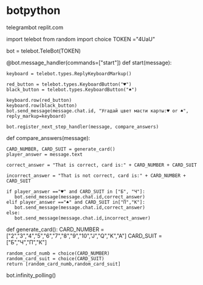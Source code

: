 # botpython
telegrambot replit.com

import telebot
from random import choice
TOKEN ="4UaU"

bot = telebot.TeleBot(TOKEN)

@bot.message_handler(commands=["start"])
def start(message):
    
    keyboard = telebot.types.ReplyKeyboardMarkup()

    red_button = telebot.types.KeyboardButton("♥️")
    black_button = telebot.types.KeyboardButton("♠️")

    keyboard.row(red_button)
    keyboard.row(black_button)
    bot.send_message(message.chat.id, "Угадай цвет масти карты:♥️ or ♠️", reply_markup=keyboard)
    
    bot.register_next_step_handler(message, compare_answers)

def compare_answers(message):
    
    CARD_NUMBER, CARD_SUIT = generate_card()
    player_answer = message.text

    correct_answer = "That is correct, card is:" + CARD_NUMBER + CARD_SUIT

    incorrect_answer = "That is not correct, card is:" + CARD_NUMBER + CARD_SUIT
    
    if player_answer =="♥️" and CARD_SUIT in ["Б", "Ч"]:
       bot.send_message(message.chat.id,correct_answer)
    elif player_answer =="♠️" and CARD_SUIT in["П","К"]:
       bot.send_message(message.chat.id,correct_answer)
    else:
       bot.send_message(message.chat.id,incorrect_answer)


def generate_card():
    CARD_NUMBER = ["2","3","4","5","6","7","8","9","10","J","Q","K","A"]
    CARD_SUIT = ["Б","Ч","П","К"]
    
    random_card_numb = choice(CARD_NUMBER)
    random_card_suit = choice(CARD_SUIT)
    return [random_card_numb,random_card_suit]
    
bot.infinity_polling()


